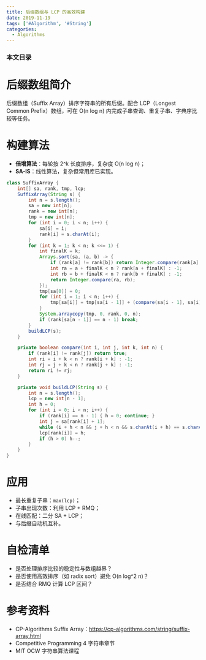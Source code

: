 ```yaml
---
title: 后缀数组与 LCP 的高效构建
date: 2019-11-19
tags: ['#Algorithm', '#String']
categories:
  - Algorithms
---
```


### 本文目录
<!-- toc -->

# 后缀数组简介
后缀数组（Suffix Array）排序字符串的所有后缀。配合 LCP（Longest Common Prefix）数组，可在 O(n log n) 内完成子串查询、重复子串、字典序比较等任务。

# 构建算法
- **倍增算法**：每轮按 2^k 长度排序，复杂度 O(n log n)；
- **SA-IS**：线性算法，复杂但常用库已实现。

```java
class SuffixArray {
    int[] sa, rank, tmp, lcp;
    SuffixArray(String s) {
        int n = s.length();
        sa = new int[n];
        rank = new int[n];
        tmp = new int[n];
        for (int i = 0; i < n; i++) {
            sa[i] = i;
            rank[i] = s.charAt(i);
        }
        for (int k = 1; k < n; k <<= 1) {
            int finalK = k;
            Arrays.sort(sa, (a, b) -> {
                if (rank[a] != rank[b]) return Integer.compare(rank[a], rank[b]);
                int ra = a + finalK < n ? rank[a + finalK] : -1;
                int rb = b + finalK < n ? rank[b + finalK] : -1;
                return Integer.compare(ra, rb);
            });
            tmp[sa[0]] = 0;
            for (int i = 1; i < n; i++) {
                tmp[sa[i]] = tmp[sa[i - 1]] + (compare(sa[i - 1], sa[i], k, n) ? 1 : 0);
            }
            System.arraycopy(tmp, 0, rank, 0, n);
            if (rank[sa[n - 1]] == n - 1) break;
        }
        buildLCP(s);
    }

    private boolean compare(int i, int j, int k, int n) {
        if (rank[i] != rank[j]) return true;
        int ri = i + k < n ? rank[i + k] : -1;
        int rj = j + k < n ? rank[j + k] : -1;
        return ri != rj;
    }

    private void buildLCP(String s) {
        int n = s.length();
        lcp = new int[n - 1];
        int h = 0;
        for (int i = 0; i < n; i++) {
            if (rank[i] == n - 1) { h = 0; continue; }
            int j = sa[rank[i] + 1];
            while (i + h < n && j + h < n && s.charAt(i + h) == s.charAt(j + h)) h++;
            lcp[rank[i]] = h;
            if (h > 0) h--;
        }
    }
}
```

# 应用
- 最长重复子串：`max(lcp)`；
- 子串出现次数：利用 LCP + RMQ；
- 在线匹配：二分 SA + LCP；
- 与后缀自动机互补。 

# 自检清单
- 是否处理排序比较的稳定性与数组越界？
- 是否使用高效排序（如 radix sort）避免 O(n log^2 n)？
- 是否结合 RMQ 计算 LCP 区间？

# 参考资料
- CP-Algorithms Suffix Array：https://cp-algorithms.com/string/suffix-array.html
- Competitive Programming 4 字符串章节
- MIT OCW 字符串算法课程
